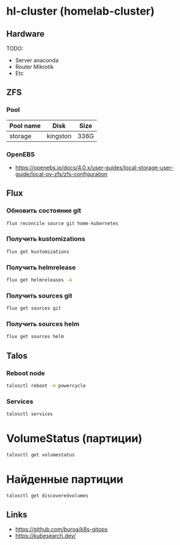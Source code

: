 # hl-cluster (homelab-cluster)
## Hardware
TODO:
* Server anaconda
* Router Mikrotik
* Etc

## ZFS
### Pool
| Pool name | Disk     | Size |
|-----------|----------|------|
| storage   | kingston | 336G |

### OpenEBS
* https://openebs.io/docs/4.0.x/user-guides/local-storage-user-guide/local-pv-zfs/zfs-configuration

## Flux
### Обновить состояние git
```sh
flux reconcile source git home-kubernetes
```

### Получить kustomizations
```sh
flux get kustomizations 
```

### Получить helmrelease
```sh
flux get helmreleases -A
```

### Получить sources git
```sh
flux get sources git
```

### Получить sources helm
```sh
flux get sources helm
```

## Talos
### Reboot node
```sh
talosctl reboot -m powercycle
```

### Services
```sh
talosctl services
```

# VolumeStatus (партиции)
```sh
talosctl get volumestatus
```

# Найденные партиции
```sh
talosctl get discoveredvolumes
```

## Links
* https://github.com/buroa/k8s-gitops
* https://kubesearch.dev/
